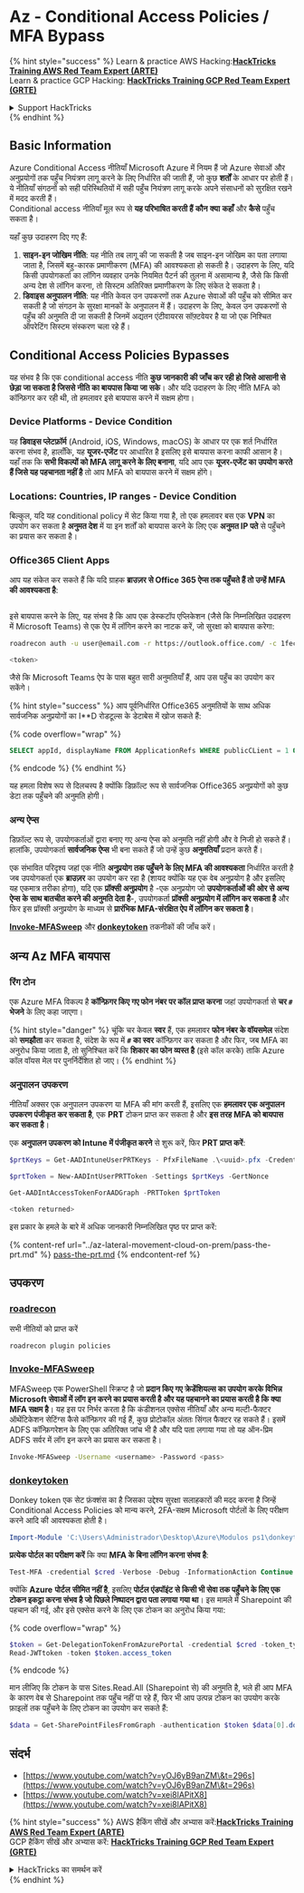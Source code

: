 # Az - Conditional Access Policies / MFA Bypass

{% hint style="success" %}
Learn & practice AWS Hacking:<img src="../../../.gitbook/assets/image (1) (1).png" alt="" data-size="line">[**HackTricks Training AWS Red Team Expert (ARTE)**](https://training.hacktricks.xyz/courses/arte)<img src="../../../.gitbook/assets/image (1) (1).png" alt="" data-size="line">\
Learn & practice GCP Hacking: <img src="../../../.gitbook/assets/image (2).png" alt="" data-size="line">[**HackTricks Training GCP Red Team Expert (GRTE)**<img src="../../../.gitbook/assets/image (2).png" alt="" data-size="line">](https://training.hacktricks.xyz/courses/grte)

<details>

<summary>Support HackTricks</summary>

* Check the [**subscription plans**](https://github.com/sponsors/carlospolop)!
* **Join the** 💬 [**Discord group**](https://discord.gg/hRep4RUj7f) or the [**telegram group**](https://t.me/peass) or **follow** us on **Twitter** 🐦 [**@hacktricks\_live**](https://twitter.com/hacktricks\_live)**.**
* **Share hacking tricks by submitting PRs to the** [**HackTricks**](https://github.com/carlospolop/hacktricks) and [**HackTricks Cloud**](https://github.com/carlospolop/hacktricks-cloud) github repos.

</details>
{% endhint %}

## Basic Information

Azure Conditional Access नीतियाँ Microsoft Azure में नियम हैं जो Azure सेवाओं और अनुप्रयोगों तक पहुँच नियंत्रण लागू करने के लिए निर्धारित की जाती हैं, जो कुछ **शर्तों** के आधार पर होती हैं। ये नीतियाँ संगठनों को सही परिस्थितियों में सही पहुँच नियंत्रण लागू करके अपने संसाधनों को सुरक्षित रखने में मदद करती हैं।\
Conditional access नीतियाँ मूल रूप से **यह परिभाषित करती हैं** **कौन** **क्या** **कहाँ** और **कैसे** पहुँच सकता है।

यहाँ कुछ उदाहरण दिए गए हैं:

1. **साइन-इन जोखिम नीति**: यह नीति तब लागू की जा सकती है जब साइन-इन जोखिम का पता लगाया जाता है, जिसमें बहु-कारक प्रमाणीकरण (MFA) की आवश्यकता हो सकती है। उदाहरण के लिए, यदि किसी उपयोगकर्ता का लॉगिन व्यवहार उनके नियमित पैटर्न की तुलना में असामान्य है, जैसे कि किसी अन्य देश से लॉगिन करना, तो सिस्टम अतिरिक्त प्रमाणीकरण के लिए संकेत दे सकता है।
2. **डिवाइस अनुपालन नीति**: यह नीति केवल उन उपकरणों तक Azure सेवाओं की पहुँच को सीमित कर सकती है जो संगठन के सुरक्षा मानकों के अनुपालन में हैं। उदाहरण के लिए, केवल उन उपकरणों से पहुँच की अनुमति दी जा सकती है जिनमें अद्यतन एंटीवायरस सॉफ़्टवेयर है या जो एक निश्चित ऑपरेटिंग सिस्टम संस्करण चला रहे हैं।

## Conditional Access Policies Bypasses

यह संभव है कि एक conditional access नीति **कुछ जानकारी की जाँच कर रही हो जिसे आसानी से छेड़ा जा सकता है जिससे नीति का बायपास किया जा सके**। और यदि उदाहरण के लिए नीति MFA को कॉन्फ़िगर कर रही थी, तो हमलावर इसे बायपास करने में सक्षम होगा।

### Device Platforms - Device Condition

यह **डिवाइस प्लेटफ़ॉर्म** (Android, iOS, Windows, macOS) के आधार पर एक शर्त निर्धारित करना संभव है, हालाँकि, यह **यूजर-एजेंट** पर आधारित है इसलिए इसे बायपास करना काफी आसान है। यहाँ तक कि **सभी विकल्पों को MFA लागू करने के लिए बनाना**, यदि आप एक **यूजर-एजेंट का उपयोग करते हैं जिसे यह पहचानता नहीं है** तो आप MFA को बायपास करने में सक्षम होंगे।

### Locations: Countries, IP ranges - Device Condition

बिल्कुल, यदि यह conditional policy में सेट किया गया है, तो एक हमलावर बस एक **VPN** का उपयोग कर सकता है **अनुमत देश** में या इन शर्तों को बायपास करने के लिए एक **अनुमत IP पते** से पहुँचने का प्रयास कर सकता है।

### Office365 Client Apps

आप यह संकेत कर सकते हैं कि यदि ग्राहक **ब्राउज़र से Office 365 ऐप्स तक पहुँचते हैं तो उन्हें MFA की आवश्यकता है**:

<figure><img src="../../../.gitbook/assets/image (318).png" alt=""><figcaption></figcaption></figure>

इसे बायपास करने के लिए, यह संभव है कि आप एक डेस्कटॉप एप्लिकेशन (जैसे कि निम्नलिखित उदाहरण में Microsoft Teams) से एक ऐप में लॉगिन करने का नाटक करें, जो सुरक्षा को बायपास करेगा:
```bash
roadrecon auth -u user@email.com -r https://outlook.office.com/ -c 1fec8e78-bce4-4aaf-ab1b-5451cc387264 --tokrns-stdout

<token>
```
जैसे कि Microsoft Teams ऐप के पास बहुत सारी अनुमतियाँ हैं, आप उस पहुँच का उपयोग कर सकेंगे।

{% hint style="success" %}
आप पूर्वनिर्धारित Office365 अनुमतियों के साथ अधिक सार्वजनिक अनुप्रयोगों का I**D रोडटूल्स के डेटाबेस में खोज सकते हैं:

{% code overflow="wrap" %}
```sql
SELECT appId, displayName FROM ApplicationRefs WHERE publicCLient = 1 ORDER BY displayName ASC
```
{% endcode %}
{% endhint %}

यह हमला विशेष रूप से दिलचस्प है क्योंकि डिफ़ॉल्ट रूप से सार्वजनिक Office365 अनुप्रयोगों को कुछ डेटा तक पहुँचने की अनुमति होगी।

### अन्य ऐप्स

डिफ़ॉल्ट रूप से, उपयोगकर्ताओं द्वारा बनाए गए अन्य ऐप्स को अनुमति नहीं होगी और वे निजी हो सकते हैं।\
हालांकि, उपयोगकर्ता **सार्वजनिक** **ऐप्स** भी बना सकते हैं जो उन्हें कुछ **अनुमतियाँ** प्रदान करते हैं।

एक संभावित परिदृश्य जहां एक नीति **अनुप्रयोग तक पहुँचने के लिए MFA की आवश्यकता** निर्धारित करती है जब उपयोगकर्ता एक **ब्राउज़र** का उपयोग कर रहा है (शायद क्योंकि यह एक वेब अनुप्रयोग है और इसलिए यह एकमात्र तरीका होगा), यदि एक **प्रॉक्सी अनुप्रयोग** है -एक अनुप्रयोग जो **उपयोगकर्ताओं की ओर से अन्य ऐप्स के साथ बातचीत करने की अनुमति देता है**-, उपयोगकर्ता **प्रॉक्सी अनुप्रयोग में लॉगिन कर सकता है** और फिर इस प्रॉक्सी अनुप्रयोग के माध्यम से **प्रारंभिक MFA-संरक्षित ऐप में लॉगिन कर सकता है**।

[**Invoke-MFASweep**](az-conditional-access-policies-mfa-bypass.md#invoke-mfasweep) और [**donkeytoken**](az-conditional-access-policies-mfa-bypass.md#donkeytoken) तकनीकों की जाँच करें।

## अन्य Az MFA बायपास

### रिंग टोन

एक Azure MFA विकल्प है **कॉन्फ़िगर किए गए फोन नंबर पर कॉल प्राप्त करना** जहां उपयोगकर्ता से **चर `#` भेजने** के लिए कहा जाएगा।

{% hint style="danger" %}
चूंकि चर केवल **स्वर** हैं, एक हमलावर **फोन नंबर के वॉयसमेल** संदेश को **समझौता** कर सकता है, संदेश के रूप में **`#` का स्वर** कॉन्फ़िगर कर सकता है और फिर, जब MFA का अनुरोध किया जाता है, तो सुनिश्चित करें कि **शिकार का फोन व्यस्त है** (इसे कॉल करके) ताकि Azure कॉल वॉयस मेल पर पुनर्निर्देशित हो जाए।
{% endhint %}

### अनुपालन उपकरण

नीतियाँ अक्सर एक अनुपालन उपकरण या MFA की मांग करती हैं, इसलिए एक **हमलावर एक अनुपालन उपकरण पंजीकृत कर सकता है**, एक **PRT** टोकन प्राप्त कर सकता है और **इस तरह MFA को बायपास कर सकता है**।

एक **अनुपालन उपकरण को Intune में पंजीकृत करने** से शुरू करें, फिर **PRT प्राप्त करें**:
```powershell
$prtKeys = Get-AADIntuneUserPRTKeys - PfxFileName .\<uuid>.pfx -Credentials $credentials

$prtToken = New-AADIntUserPRTToken -Settings $prtKeys -GertNonce

Get-AADIntAccessTokenForAADGraph -PRTToken $prtToken

<token returned>
```
इस प्रकार के हमले के बारे में अधिक जानकारी निम्नलिखित पृष्ठ पर प्राप्त करें:

{% content-ref url="../az-lateral-movement-cloud-on-prem/pass-the-prt.md" %}
[pass-the-prt.md](../az-lateral-movement-cloud-on-prem/pass-the-prt.md)
{% endcontent-ref %}

## उपकरण

### [roadrecon](https://github.com/dirkjanm/ROADtools)

सभी नीतियों को प्राप्त करें
```bash
roadrecon plugin policies
```
### [Invoke-MFASweep](https://github.com/dafthack/MFASweep)

MFASweep एक PowerShell स्क्रिप्ट है जो **प्रदान किए गए क्रेडेंशियल्स का उपयोग करके विभिन्न Microsoft सेवाओं में लॉग इन करने का प्रयास करती है और यह पहचानने का प्रयास करती है कि क्या MFA सक्षम है**। यह इस पर निर्भर करता है कि कंडीशनल एक्सेस नीतियाँ और अन्य मल्टी-फैक्टर ऑथेंटिकेशन सेटिंग्स कैसे कॉन्फ़िगर की गई हैं, कुछ प्रोटोकॉल अंततः सिंगल फैक्टर रह सकते हैं। इसमें ADFS कॉन्फ़िगरेशन के लिए एक अतिरिक्त जांच भी है और यदि पता लगाया गया तो यह ऑन-प्रिम ADFS सर्वर में लॉग इन करने का प्रयास कर सकता है।
```bash
Invoke-MFASweep -Username <username> -Password <pass>
```
### [donkeytoken](https://github.com/silverhack/donkeytoken)

Donkey token एक सेट फ़ंक्शंस का है जिसका उद्देश्य सुरक्षा सलाहकारों की मदद करना है जिन्हें Conditional Access Policies को मान्य करने, 2FA-सक्षम Microsoft पोर्टलों के लिए परीक्षण करने आदि की आवश्यकता होती है।
```powershell
Import-Module 'C:\Users\Administrador\Desktop\Azure\Modulos ps1\donkeytoken' -Force
```
**प्रत्येक पोर्टल का परीक्षण करें** कि क्या **MFA के बिना लॉगिन करना संभव है**:
```powershell
Test-MFA -credential $cred -Verbose -Debug -InformationAction Continue
```
क्योंकि **Azure** **पोर्टल** **सीमित नहीं है**, इसलिए **पोर्टल एंडपॉइंट से किसी भी सेवा तक पहुँचने के लिए एक टोकन इकट्ठा करना संभव है जो पिछले निष्पादन द्वारा पता लगाया गया था**। इस मामले में Sharepoint की पहचान की गई, और इसे एक्सेस करने के लिए एक टोकन का अनुरोध किया गया:

{% code overflow="wrap" %}
```powershell
$token = Get-DelegationTokenFromAzurePortal -credential $cred -token_type microsoft.graph -extension_type Microsoft_Intune
Read-JWTtoken -token $token.access_token
```
{% endcode %}

मान लीजिए कि टोकन के पास Sites.Read.All (Sharepoint से) की अनुमति है, भले ही आप MFA के कारण वेब से Sharepoint तक पहुँच नहीं पा रहे हैं, फिर भी आप उत्पन्न टोकन का उपयोग करके फ़ाइलों तक पहुँचने के लिए टोकन का उपयोग कर सकते हैं:
```powershell
$data = Get-SharePointFilesFromGraph -authentication $token $data[0].downloadUrl
```
## संदर्भ

* [https://www.youtube.com/watch?v=yOJ6yB9anZM\&t=296s](https://www.youtube.com/watch?v=yOJ6yB9anZM\&t=296s)
* [https://www.youtube.com/watch?v=xei8lAPitX8](https://www.youtube.com/watch?v=xei8lAPitX8)

{% hint style="success" %}
AWS हैकिंग सीखें और अभ्यास करें:<img src="../../../.gitbook/assets/image (1) (1).png" alt="" data-size="line">[**HackTricks Training AWS Red Team Expert (ARTE)**](https://training.hacktricks.xyz/courses/arte)<img src="../../../.gitbook/assets/image (1) (1).png" alt="" data-size="line">\
GCP हैकिंग सीखें और अभ्यास करें: <img src="../../../.gitbook/assets/image (2).png" alt="" data-size="line">[**HackTricks Training GCP Red Team Expert (GRTE)**<img src="../../../.gitbook/assets/image (2).png" alt="" data-size="line">](https://training.hacktricks.xyz/courses/grte)

<details>

<summary>HackTricks का समर्थन करें</summary>

* [**सदस्यता योजनाएँ**](https://github.com/sponsors/carlospolop) देखें!
* **हमारे** 💬 [**Discord समूह**](https://discord.gg/hRep4RUj7f) या [**टेलीग्राम समूह**](https://t.me/peass) में शामिल हों या **हमें** **Twitter** 🐦 [**@hacktricks\_live**](https://twitter.com/hacktricks\_live)** पर फॉलो करें।**
* **हैकिंग ट्रिक्स साझा करें और** [**HackTricks**](https://github.com/carlospolop/hacktricks) और [**HackTricks Cloud**](https://github.com/carlospolop/hacktricks-cloud) गिटहब रिपोजिटरी में PR सबमिट करें।

</details>
{% endhint %}
